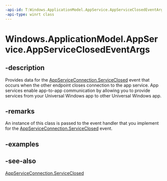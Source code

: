 ----api-id: T:Windows.ApplicationModel.AppService.AppServiceClosedEventArgs
-api-type: winrt class
---<!-- Class syntax.public class AppServiceClosedEventArgs : Windows.ApplicationModel.AppService.IAppServiceClosedEventArgs--># Windows.ApplicationModel.AppService.AppServiceClosedEventArgs## -descriptionProvides data for the [AppServiceConnection.ServiceClosed](appserviceconnection_serviceclosed.md) event that occurs when the other endpoint closes connection to the app service. App services enable app-to-app communication by allowing you to provide services from your Universal Windows app to other Universal Windows app.## -remarksAn instance of this class is passed to the event handler that you implement for the [AppServiceConnection.ServiceClosed](appserviceconnection_serviceclosed.md) event.## -examples## -see-also[AppServiceConnection.ServiceClosed](appserviceconnection_serviceclosed.md)